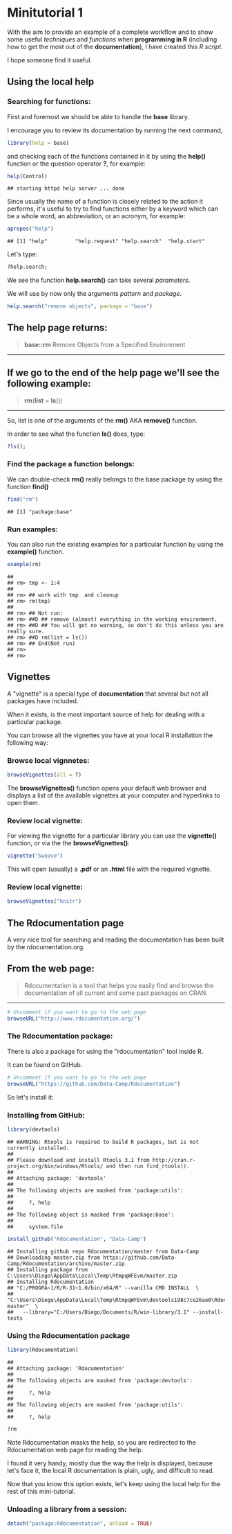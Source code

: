Minitutorial 1
========================================================

With the aim to provide an example of a complete workflow and to show some useful *techniques* and *functions* when **programming in R** (including how to get the most out of the **documentation**), I have created this *R script*.

I hope someone find it useful.

Using the local help
--------------------
### Searching for functions:
First and foremost we should be able to handle the **base** library.  

I encourage you to review its documentation by running the next command,

```r
library(help = base)
```

and checking each of the functions contained in it by using the **help()** function or the question operator **?**, for example:

```r
help(Control)
```

```
## starting httpd help server ... done
```


Since usually the name of a function is closely related to the action it performs, it's useful to try to find functions either by a keyword which can be a whole word, an abbreviation, or an acronym, for example:


```r
apropos("help")
```

```
## [1] "help"         "help.request" "help.search"  "help.start"
```

Let's type:

```r
?help.search;
```

We see the function **help.search()** can take several *parameters*.  

We will use by now only the arguments *pattern* and *package*.

```r
help.search("remove objects", package = "base")
```

The help page returns:  
 ----
>    **base::rm**      Remove Objects from a Specified Environment  

 ----
If we go to the end of the help page we'll see the following example:  
 ----
>  **rm**(**list** = **ls**())  

 ----  

So, list is one of the arguments of the **rm()** AKA **remove()** function.  

In order to see what the function **ls()** does, type:

```r
?ls();
```


### Find the package a function belongs:
We can double-check **rm()** really belongs to the base package by using the function **find()**

```r
find("rm")
```

```
## [1] "package:base"
```

### Run examples:
You can also run the existing examples for a particular function by using the **example()** function.

```r
example(rm)
```

```
## 
## rm> tmp <- 1:4
## 
## rm> ## work with tmp  and cleanup
## rm> rm(tmp)
## 
## rm> ## Not run: 
## rm> ##D ## remove (almost) everything in the working environment.
## rm> ##D ## You will get no warning, so don't do this unless you are really sure.
## rm> ##D rm(list = ls())
## rm> ## End(Not run)
## rm> 
## rm>
```

Vignettes
---------
A "vignette" is a special type of **documentation** that several but not all packages have included.  

When it exists, is the most important source of help for dealing with a particular package.  

You can browse all the vignettes you have at your local R installation the following way:  
### Browse local vignnetes:

```r
browseVignettes(all = T)
```

The **browseVignettes()** function opens your default web browser and displays a list of the available vignettes at your computer and hyperlinks to open them.  

### Review local vignette:
For viewing the vignette for a particular library you can use the **vignette()** function, or via the the **browseVignettes()**:

```r
vignette("Sweave")
```

This will open (usually) a **.pdf** or an **.html** file with the required vignette.

### Review local vignette:

```r
browseVignettes("knitr")
```

The Rdocumentation page
-----------------------
A very nice tool for searching and reading the documentation has been built by the rdocumentation.org.  

From the web page:
 ---
> Rdocumentation is a tool that helps you easily find and browse the documentation of all current and some past packages on CRAN.

 ---

```r
# Uncomment if you want to go to the web page
browseURL("http://www.rdocumentation.org/")
```

### The Rdocumentation package:
There is also a package for using the "rdocumentation" tool inside R.  

It can be found on GitHub.

```r
# Uncomment if you want to go to the web page
browseURL("https://github.com/Data-Camp/Rdocumentation")
```


So let's install it:

### Installing from GitHub:

```r
library(devtools)
```

```
## WARNING: Rtools is required to build R packages, but is not currently installed.
## 
## Please download and install Rtools 3.1 from http://cran.r-project.org/bin/windows/Rtools/ and then run find_rtools().
## 
## Attaching package: 'devtools'
## 
## The following objects are masked from 'package:utils':
## 
##     ?, help
## 
## The following object is masked from 'package:base':
## 
##     system.file
```

```r
install_github("Rdocumentation", "Data-Camp")
```

```
## Installing github repo Rdocumentation/master from Data-Camp
## Downloading master.zip from https://github.com/Data-Camp/Rdocumentation/archive/master.zip
## Installing package from C:\Users\Diego\AppData\Local\Temp\RtmpqWFEvm/master.zip
## Installing Rdocumentation
## "C:/PROGRA~1/R/R-31~1.0/bin/x64/R" --vanilla CMD INSTALL  \
##   "C:\Users\Diego\AppData\Local\Temp\RtmpqWFEvm\devtools198c7ce26ae0\Rdocumentation-master"  \
##   --library="C:/Users/Diego/Documents/R/win-library/3.1" --install-tests
```

### Using the Rdocumentation package

```r
library(Rdocumentation)
```

```
## 
## Attaching package: 'Rdocumentation'
## 
## The following objects are masked from 'package:devtools':
## 
##     ?, help
## 
## The following objects are masked from 'package:utils':
## 
##     ?, help
```

```r
?rm
```

Note Rdocumentation masks the help, so you are redirected to the Rdocumentation web page for reading the help.  

I found it very handy, mostly due the way the help is displayed, because let's face it, the local R documentation is plain, ugly, and difficult to read.

Now that you know this option exists, let's keep using the local help for the rest of this mini-tutorial.

### Unloading a library from a session:

```r
detach("package:Rdocumentation", unload = TRUE)
```

